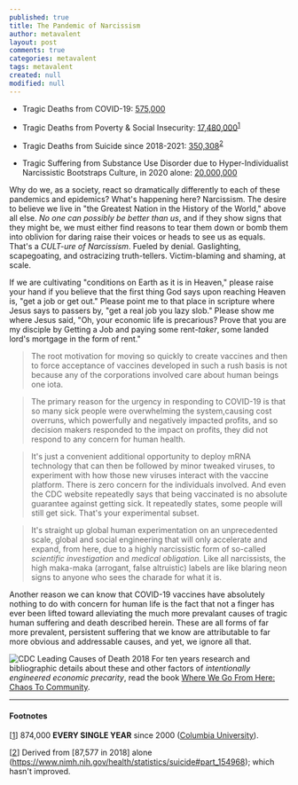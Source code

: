 ```yaml
---
published: true
title: The Pandemic of Narcissism
author: metavalent
layout: post
comments: true
categories: metavalent
tags: metavalent
created: null
modified: null
---
```

* Tragic Deaths from COVID-19: [575,000](https://www.cdc.gov/nchs/covid19/mortality-overview.htm)
* Tragic Deaths from Poverty & Social Insecurity: [17,480,000](https://web.archive.org/web/20210516225639/https://www.publichealth.columbia.edu/public-health-now/news/how-many-us-deaths-are-caused-poverty-lack-education-and-other-social-factors)<sup>[1](#note1)</sup> 
* Tragic Deaths from Suicide since 2018-2021: [350,308](https://www.nimh.nih.gov/health/statistics/suicide#part_154968)<sup>[2](#note2)</sup>

* Tragic Suffering from Substance Use Disorder due to Hyper-Individualist Narcissistic Bootstraps Culture, in 2020 alone: [20,000,000](https://youtu.be/Z5UGSfIQJsk)

Why do we, as a society, react so dramatically differently to each of these pandemics and epidemics? What's happening here? Narcissism. The desire to believe we live in "the Greatest Nation in the History of the World," above all else. *No one can possibly be better than us*, and if they show signs that they might be, we must either find reasons to tear them down or bomb them into oblivion for daring raise their voices or heads to see us as equals. That's a *CULT-ure of Narcissism*. Fueled by denial. Gaslighting, scapegoating, and ostracizing truth-tellers. Victim-blaming and shaming, at scale.

If we are cultivating "conditions on Earth as it is in Heaven," please raise your hand if you believe that the first thing God says upon reaching Heaven is, "get a job or get out." Please point me to that place in scripture where Jesus says to passers by, "get a real job you lazy slob." Please show me where Jesus said, "Oh, your economic life is precarious? Prove that you are my disciple by Getting a Job and paying some rent-*taker*, some landed lord's mortgage in the form of rent."

> The root motivation for moving so quickly to create vaccines and then to force acceptance of vaccines developed in such a rush basis is not because any of the corporations involved care about human beings one iota.

> The primary reason for the urgency in responding to COVID-19 is that so many sick people were overwhelming the system,causing cost overruns, which powerfully and negatively impacted profits, and so decision makers responded to the impact on profits, they did not respond to any concern for human health.

> It's just a convenient additional opportunity to deploy mRNA technology that can then be followed by minor tweaked viruses, to experiment with how those new viruses interact with the vaccine platform. There is zero concern for the individuals involved. And even the CDC website repeatedly says that being vaccinated is no absolute guarantee against getting sick. It repeatedly states, some people will still get sick. That's your experimental subset.

> It's straight up global human experimentation on an unprecedented scale, global and social engineering that will only accelerate and expand, from here, due to a highly narcissistic form of so-called *scientific investigation* and *medical obligation.* Like all narcissists, the high maka-maka (arrogant, false altruistic) labels are like blaring neon signs to anyone who sees the charade for what it is.

Another reason we can know that COVID-19 vaccines have absolutely nothing to do with concern for human life is the fact that not a finger has ever been lifted toward alleviating the much more prevalant causes of tragic human suffering and death described herein. These are all forms of far more prevalent, persistent suffering that we know are attributable to far more obvious and addressable causes, and yet, we ignore all that.

![CDC Leading Causes of Death 2018]({{site.baseurl}}/assets/images/CDC_leading_cause_of_death_2018_155160_3.png)
<a name="note1"></a>
<a name="note2"></a>
For ten years research and bibliographic details about these and other factors of *intentionally engineered economic precarity*, read the book [Where We Go From Here: Chaos To Community]( https://amzn.to/2URmAjL).






---
#### Footnotes

[[1](#)] 874,000 **EVERY SINGLE YEAR** since 2000 ([Columbia University](https://web.archive.org/web/20210516225639/https://www.publichealth.columbia.edu/public-health-now/news/how-many-us-deaths-are-caused-poverty-lack-education-and-other-social-factors)).

[[2](#)] Derived from [87,577 in 2018] alone (https://www.nimh.nih.gov/health/statistics/suicide#part_154968); which hasn't improved.